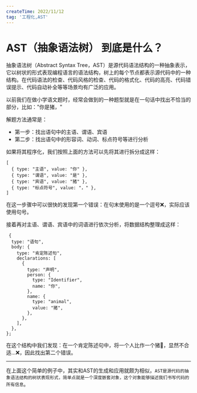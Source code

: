 ```yaml
---
createTime: 2022/11/12
tag: '工程化,AST'
---
```


# AST（抽象语法树） 到底是什么？

抽象语法树（Abstract Syntax Tree，AST）是源代码语法结构的一种抽象表示，它以树状的形式表现编程语言的语法结构，树上的每个节点都表示源代码中的一种结构。在代码语法的检查、代码风格的检查、代码的格式化、代码的高亮、代码错误提示、代码自动补全等等场景均有广泛的应用。

以前我们在做小学语文题时，经常会做到的一种题型就是在一句话中找出不恰当的部分，比如："你是猪，"

解题方法通常是：

* 第一步：找出语句中的主语、谓语、宾语
* 第二步：找出语句中的形容词、动词、标点符号等进行分析

如果将其程序化，我们按照上面的方法可以先将其进行拆分成这样：

```
[
  { type: "主语", value: "你" },
  { type: "谓语", value: "是" },
  { type: "宾语", value: "猪" },
  { type: "标点符号", value: "，" },
]

```

在这一步骤中可以很快的发现第一个错误：在句末使用的是一个逗号❌，实际应该使用句号。

接着再对主语、谓语、宾语中的词语进行依次分析，将数据结构整理成这样：

```
 {
  type: "语句",
  body: {
    type: "肯定陈述句",
    declarations: [
      {
        type: "声明",
        person: {
          type: "Identifier",
          name: "你",
        },
        name: {
          type: "animal",
          value: "猪",
        },
      },
    ],
  },
};

```

在这个结构中我们发现：在一个肯定陈述句中，将一个人比作一个猪🐷，显然不合适...❌，因此找出第二个错误。

* * *

在上面这个简单的例子中，其实和AST的生成和应用就颇为相似，`AST是源代码的抽象语法结构的树状表现形式，简单点就是一个深度嵌套对象，这个对象能够描述我们书写代码的所有信息`。
